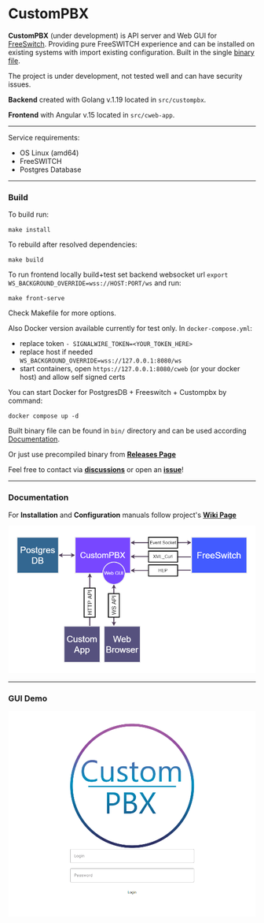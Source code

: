 # CustomPBX

**CustomPBX** (under development) is API server and Web GUI for [FreeSwitch](https://github.com/signalwire/freeswitch).
Providing pure FreeSWITCH experience and can be installed on existing systems with import existing configuration.
Built in the single [binary file](https://github.com/custompbx/custompbx/releases).

The project is under development, not tested well and can have security issues.  

**Backend** created with Golang v.1.19 located in ``src/custompbx``.

**Frontend** with Angular v.15 located in ``src/cweb-app``.

---
Service requirements:  
* OS Linux (amd64)  
* FreeSWITCH  
* Postgres Database
---
### Build
To build run:  
```
make install
```
To rebuild after resolved dependencies:  
```
make build
``` 
To run frontend locally build+test set backend websocket url ``export WS_BACKGROUND_OVERRIDE=wss://HOST:PORT/ws`` and run:  
```
make front-serve
```  
Check Makefile for more options.

Also Docker version available currently for test only.
In ``docker-compose.yml``:
- replace token ``- SIGNALWIRE_TOKEN=<YOUR_TOKEN_HERE>``
- replace host if needed ``WS_BACKGROUND_OVERRIDE=wss://127.0.0.1:8080/ws``
- start containers, open ``https://127.0.0.1:8080/cweb`` (or your docker host) and allow self signed certs
  
You can start Docker for PostgresDB + Freeswitch + Custompbx by command:
```
docker compose up -d
```

Built binary file can be found in ``bin/`` directory and can be used according [Documentation](https://github.com/custompbx/custompbx/wiki).

Or just use precompiled binary from **[Releases Page](https://github.com/custompbx/custompbx/releases)**

Feel free to contact via **[discussions](https://github.com/custompbx/custompbx/discussions)** or open an **[issue](https://github.com/custompbx/custompbx/issues)**!

---
### Documentation
For **Installation** and **Configuration** manuals follow project's **[Wiki Page](https://github.com/custompbx/custompbx/wiki)**

![scheme](https://github.com/custompbx/doc/raw/master/img/Diagram1.png)

---
### GUI Demo
![demo](https://github.com/custompbx/doc/blob/master/img/demo_anim.gif?raw=true)
